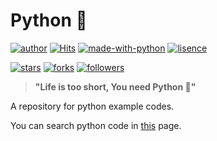 # Python 🐍

[![author](https://img.shields.io/badge/Author-minyong--jeong-blue?style=flat-square)](https://github.com/minyong-jeong)
[![Hits](https://hits.seeyoufarm.com/api/count/incr/badge.svg?url=https%3A%2F%2Fgithub.com%2Fminyong-jeong%2Fpython&count_bg=%233B72D9&title_bg=%23555555&icon=&icon_color=%23E7E7E7&title=hits&edge_flat=true)](https://hits.seeyoufarm.com)
[![made-with-python](https://img.shields.io/badge/Made%20with-Python-1f425f.svg?style=flat-square)](https://www.python.org/)
[![lisence](https://img.shields.io/github/license/minyong-jeong/python?style=flat-square)](https://github.com/minyong-jeong/python/blob/master/LICENSE)

[![stars](https://img.shields.io/github/stars/minyong-jeong/python?style=flat-square&label=Star)](https://github.com/minyong-jeong/python/stargazers)
[![forks](https://img.shields.io/github/forks/minyong-jeong/python?style=flat-square&label=Fork)](https://github.com/minyong-jeong/python/network/members)
[![followers](https://img.shields.io/github/followers/minyong-jeong?style=flat-square&label=Follow)](https://github.com/minyong-jeong?tab=followers)

> **"Life is too short, You need Python 🐍"**

A repository for python example codes.

You can search python code in [this](https://minyong-jeong.github.io/python) page.
